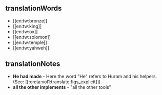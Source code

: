 ## translationWords

* [[en:tw:bronze]]
* [[en:tw:king]]
* [[en:tw:ox]]
* [[en:tw:solomon]]
* [[en:tw:temple]]
* [[en:tw:yahweh]]

## translationNotes

* **He had made** - Here the word "He" refers to Huram and his helpers. (See: [[:en:ta:vol1:translate:figs_explicit]])
* **all the other implements** - "all the other tools"
